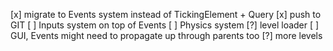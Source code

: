 [x] migrate to Events system instead of TickingElement + Query
[x] push to GIT
[ ] Inputs system on top of Events
[ ] Physics system
[?] level loader
[ ] GUI, Events might need to propagate up through parents too
[?] more levels
